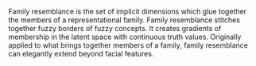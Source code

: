 Family resemblance is the set of implicit dimensions which glue together the members of a representational family. Family resemblance stitches together fuzzy borders of fuzzy concepts. It creates gradients of membership in the latent space with continuous truth values. Originally applied to what brings together members of a family, family resemblance can elegantly extend beyond facial features.